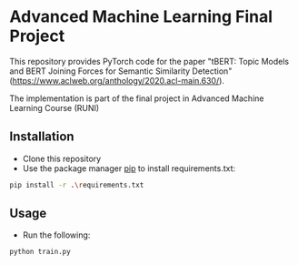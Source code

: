 # Advanced Machine Learning Final Project
This repository provides PyTorch code for the paper "tBERT: Topic Models and BERT Joining Forces for Semantic Similarity Detection" (https://www.aclweb.org/anthology/2020.acl-main.630/).

The implementation is part of the final project in Advanced Machine Learning Course (RUNI)

## Installation
- Clone this repository
- Use the package manager [pip](https://pip.pypa.io/en/stable/) to install requirements.txt:
```bash
pip install -r .\requirements.txt
```

## Usage
- Run the following:
```bash
python train.py
```

